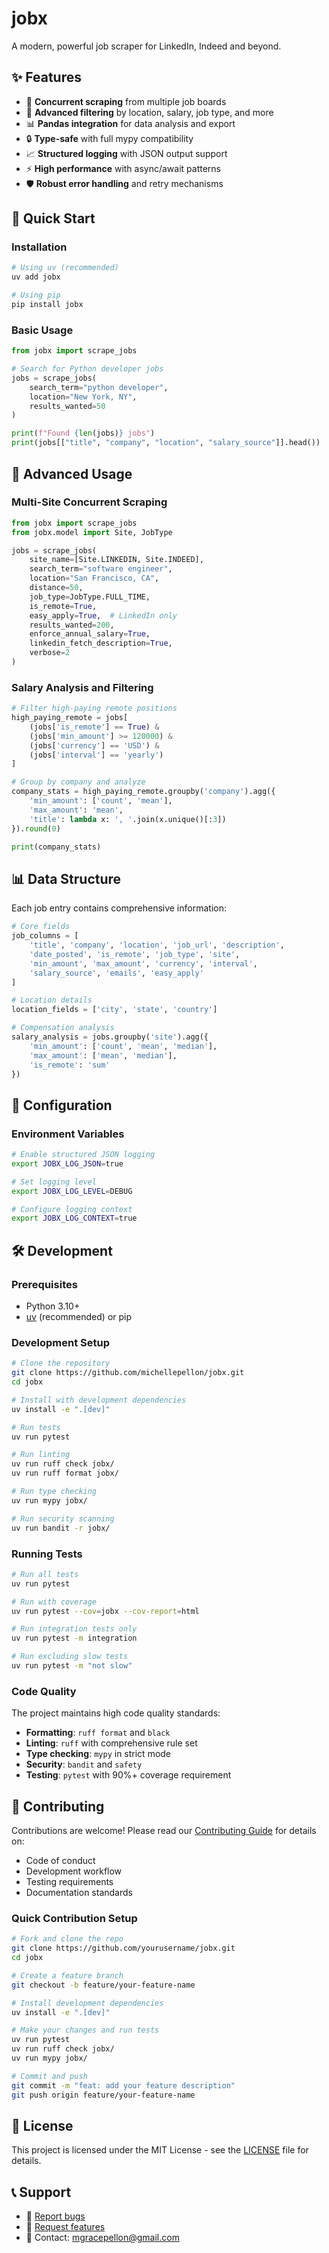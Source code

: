 # jobx

A modern, powerful job scraper for LinkedIn, Indeed and beyond.

## ✨ Features

- 🚀 **Concurrent scraping** from multiple job boards
- 🎯 **Advanced filtering** by location, salary, job type, and more
- 📊 **Pandas integration** for data analysis and export
- 🔒 **Type-safe** with full mypy compatibility
- 📈 **Structured logging** with JSON output support
- ⚡ **High performance** with async/await patterns
- 🛡️ **Robust error handling** and retry mechanisms

## 🚀 Quick Start

### Installation

```bash
# Using uv (recommended)
uv add jobx

# Using pip
pip install jobx
```

### Basic Usage

```python
from jobx import scrape_jobs

# Search for Python developer jobs
jobs = scrape_jobs(
    search_term="python developer",
    location="New York, NY",
    results_wanted=50
)

print(f"Found {len(jobs)} jobs")
print(jobs[["title", "company", "location", "salary_source"]].head())
```

## 🎯 Advanced Usage

### Multi-Site Concurrent Scraping

```python
from jobx import scrape_jobs
from jobx.model import Site, JobType

jobs = scrape_jobs(
    site_name=[Site.LINKEDIN, Site.INDEED],
    search_term="software engineer",
    location="San Francisco, CA",
    distance=50,
    job_type=JobType.FULL_TIME,
    is_remote=True,
    easy_apply=True,  # LinkedIn only
    results_wanted=200,
    enforce_annual_salary=True,
    linkedin_fetch_description=True,
    verbose=2
)
```

### Salary Analysis and Filtering

```python
# Filter high-paying remote positions
high_paying_remote = jobs[
    (jobs['is_remote'] == True) &
    (jobs['min_amount'] >= 120000) &
    (jobs['currency'] == 'USD') &
    (jobs['interval'] == 'yearly')
]

# Group by company and analyze
company_stats = high_paying_remote.groupby('company').agg({
    'min_amount': ['count', 'mean'],
    'max_amount': 'mean',
    'title': lambda x: ', '.join(x.unique()[:3])
}).round(0)

print(company_stats)
```

## 📊 Data Structure

Each job entry contains comprehensive information:

```python
# Core fields
job_columns = [
    'title', 'company', 'location', 'job_url', 'description',
    'date_posted', 'is_remote', 'job_type', 'site',
    'min_amount', 'max_amount', 'currency', 'interval',
    'salary_source', 'emails', 'easy_apply'
]

# Location details
location_fields = ['city', 'state', 'country']

# Compensation analysis
salary_analysis = jobs.groupby('site').agg({
    'min_amount': ['count', 'mean', 'median'],
    'max_amount': ['mean', 'median'],
    'is_remote': 'sum'
})
```

## 🔧 Configuration

### Environment Variables

```bash
# Enable structured JSON logging
export JOBX_LOG_JSON=true

# Set logging level
export JOBX_LOG_LEVEL=DEBUG

# Configure logging context
export JOBX_LOG_CONTEXT=true
```

## 🛠️ Development

### Prerequisites

- Python 3.10+
- [uv](https://docs.astral.sh/uv/) (recommended) or pip

### Development Setup

```bash
# Clone the repository
git clone https://github.com/michellepellon/jobx.git
cd jobx

# Install with development dependencies
uv install -e ".[dev]"

# Run tests
uv run pytest

# Run linting
uv run ruff check jobx/
uv run ruff format jobx/

# Run type checking
uv run mypy jobx/

# Run security scanning
uv run bandit -r jobx/
```

### Running Tests

```bash
# Run all tests
uv run pytest

# Run with coverage
uv run pytest --cov=jobx --cov-report=html

# Run integration tests only
uv run pytest -m integration

# Run excluding slow tests
uv run pytest -m "not slow"
```

### Code Quality

The project maintains high code quality standards:

- **Formatting**: `ruff format` and `black`
- **Linting**: `ruff` with comprehensive rule set
- **Type checking**: `mypy` in strict mode
- **Security**: `bandit` and `safety`
- **Testing**: `pytest` with 90%+ coverage requirement

## 🤝 Contributing

Contributions are welcome! Please read our [Contributing Guide](docs/contributing.md) for details on:

- Code of conduct
- Development workflow
- Testing requirements
- Documentation standards

### Quick Contribution Setup

```bash
# Fork and clone the repo
git clone https://github.com/yourusername/jobx.git
cd jobx

# Create a feature branch
git checkout -b feature/your-feature-name

# Install development dependencies
uv install -e ".[dev]"

# Make your changes and run tests
uv run pytest
uv run ruff check jobx/
uv run mypy jobx/

# Commit and push
git commit -m "feat: add your feature description"
git push origin feature/your-feature-name
```

## 📄 License

This project is licensed under the MIT License - see the [LICENSE](LICENSE) file for details.

## 📞 Support

- 🐛 [Report bugs](https://github.com/michellepellon/jobx/issues)
- 💬 [Request features](https://github.com/michellepellon/jobx/issues)
- 📧 Contact: mgracepellon@gmail.com
